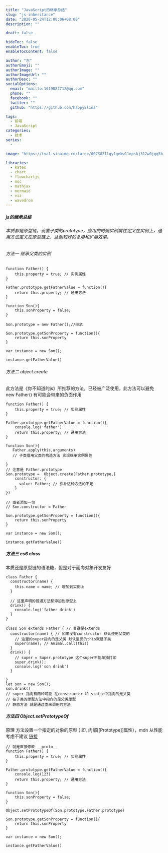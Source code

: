 ```yaml
---
title: "JavaScript的继承总结"
slug: "js-inheritance"
date: "2020-05-24T12:00:06+08:00"
description: ""

draft: false

hideToc: false
enableToc: true
enableTocContent: false

author: "东"
authorEmoji: ""
authorImage: ""
authorImageUrl: ""
authorDesc: ""
socialOptions:
  email: "mailto:1619882712@qq.com"
  phone: ""
  facebook: ""
  twitter: ""
  github: "https://github.com/happyElina"

tags:
  - 前端
  - JavaScript
categories:
  - 技术
series:
  -

image: "https://tva1.sinaimg.cn/large/007S8ZIlgy1gekw11opskj312w0jgq5b.jpg"

libraries:
  - katex
  - chart
  - flowchartjs
  - msc
  - mathjax
  - mermaid
  - viz
  - wavedrom
---
```


##### js的继承总结

###### 本质都是原型链，设置子类的prototype，应用的时候实例属性定义在实例上，通用方法定义在原型链上，达到较好的复用和扩展效果。

###### 方法一 继承父类的实例

```
function Father() {
    this.property = true; // 实例属性
}

Father.prototype.getFatherValue = function(){
    return this.property; // 通用方法
}

function Son(){
    this.sonProperty = false;
}

Son.prototype = new Father();//继承

Son.prototype.getSonProperty = function(){
    return this.sonProperty
}

var instance = new Son();

instance.getFatherValue()
```

###### 方法二 object.create

此方法是《你不知道的js》所推荐的方法，已经被广泛使用，此方法可以避免 new Father() 有可能会带来的负面作用

```
function Father() {
    this.property = true; // 实例属性
}

Father.prototype.getFatherValue = function(){
    console.log('father')
    return this.property; // 通用方法
}

function Son(){
   Father.apply(this,arguments)
   // 子类借用父类的构造方法 实现继承实例属性

}
// 注意是 Father.prototype
Son.prototype =  Object.create(Father.prototype,{
    constructor: {
      value: Father; // 弥补这种方法的不足
    }
})

// 或者添加一句
// Son.constructor = Father

Son.prototype.getSonProperty = function(){
    return this.sonProperty
}

var instance = new Son();

instance.getFatherValue()
```

##### 方法三 es6 class

本质还是原型链的语法糖，但是对于面向对象开发友好

```
class Father {
  constructor(name) {
    this.name = name; // 增加到实例上
  }

  // 这里声明的普通方法都添加到原型上
  drink() {
    console.log('father drink')
  }
}

class Son extends Father { // 关键是extends
  constructor(name) { // 如果没有constructor 默认使用父类的
    // 这里的super指向的是父类 默认里面的this就是子类
    super(name); // Animal.call(this)
  }
  drink() {
    // super = Super.prototype 这个super不能单独打印
    super.drink();
    console.log('son drink')
  }

}
let son = new Son();
son.drink()
// super 指向有两种可能 在constructor 和 static中指向的是父类
// 在子类的原型方法中指向的是父类原型
// 静态方法 就是通过类来调用的方法
```

##### 方法四 Object.setPrototypeOf

原理 方法设置一个指定的对象的原型 ( 即, 内部[[Prototype]]属性），mdn 从性能考虑不建议 [链接](https://developer.mozilla.org/zh-CN/docs/Web/JavaScript/Reference/Global_Objects/Object/setPrototypeOf)

```
// 就是直接修改 __proto__
function Father() {
    this.property = true; // 实例属性
}

Father.prototype.getFatherValue = function(){
    console.log(123)
    return this.property; // 通用方法
}

function Son(){
    this.sonProperty = false;
}

Object.setPrototypeOf(Son.prototype,Father.prototype)

Son.prototype.getSonProperty = function(){
    return this.sonProperty
}

var instance = new Son();

instance.getFatherValue()
```